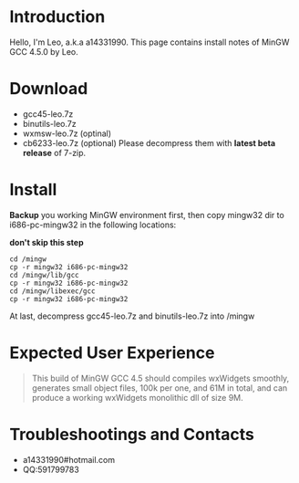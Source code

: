# Introduction #

Hello, I'm Leo, a.k.a a14331990. This page contains install notes of  MinGW GCC 4.5.0 by Leo.

# Download #
  * gcc45-leo.7z
  * binutils-leo.7z
  * wxmsw-leo.7z (optinal)
  * cb6233-leo.7z (optional)
Please decompress them with **latest beta release** of 7-zip.

# Install #
**Backup** you working MinGW environment first,
then copy mingw32 dir to i686-pc-mingw32 in the following locations:

**don't skip this step**
```
cd /mingw
cp -r mingw32 i686-pc-mingw32
cd /mingw/lib/gcc
cp -r mingw32 i686-pc-mingw32
cd /mingw/libexec/gcc
cp -r mingw32 i686-pc-mingw32
```
At last, decompress gcc45-leo.7z and binutils-leo.7z into /mingw

# Expected User Experience #
> This build of MinGW GCC 4.5 should compiles wxWidgets smoothly, generates small object files, 100k per one, and 61M in total, and can produce a working wxWidgets monolithic dll of size 9M.

# Troubleshootings and Contacts #
  * a14331990#hotmail.com
  * QQ:591799783